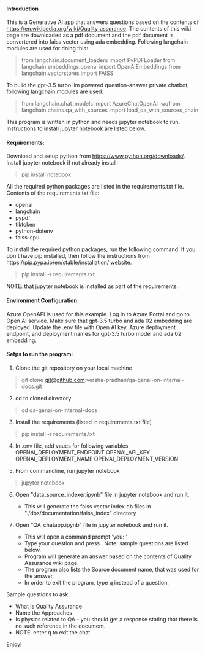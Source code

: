 #### Introduction
This is a Generative AI app that answers questions based on the contents of https://en.wikipedia.org/wiki/Quality_assurance. The contents of this wiki page are downloaded as a pdf document and the pdf document is convertered into faiss vector using ada embedding. Following langchain modules are used for doing this:

> from langchain.document_loaders import PyPDFLoader
> from langchain.embeddings.openai import OpenAIEmbeddings
> from langchain.vectorstores import FAISS

To build the gpt-3.5 turbo llm powered question-answer private chatbot, following langchain modules are used:

> from langchain.chat_models import AzureChatOpenAI
> :wqfrom langchain.chains.qa_with_sources import load_qa_with_sources_chain

This program is written in python and needs jupyter notebook to run. Instructions to install jupyter notebook are listed below.
 
#### Requirements:
Download and setup python from https://www.python.org/downloads/.
Install jupyter notebook if not already install:
> pip install notebook

All the required python packages are listed in the requirements.txt file.
Contents of the requirements.txt file:

* openai
* langchain
* pypdf
* tiktoken
* python-dotenv
* faiss-cpu

To install the required python packages, run the following command. If you don't have pip installed, then follow the instructions from https://pip.pypa.io/en/stable/installation/ website.
> pip install -r requirements.txt

NOTE: that jupyter notebook is installed as part of the requirements.


#### Environment Configuration:
Azure OpenAPI is used for this example.
Log in to Azure Portal and go to Open AI service. 
Make sure that gpt-3.5 turbo and ada 02 embedding are deployed.
Update the .env file with Open AI key, Azure deployment endpoint, and deployment names for gpt-3.5 turbo model and ada 02 embedding.

#### Setps to run the program:
1. Clone the git repository on your local machine
> git clone git@github.com:versha-pradhan/qa-genai-on-internal-docs.git

2. cd to cloned directory 
>  cd qa-genai-on-internal-docs

3. Install the requirements (listed in requirements.txt file)
> pip install -r requirements.txt

4. In .env file, add vaues for following variables
   OPENAI_DEPLOYMENT_ENDPOINT
   OPENAI_API_KEY
   OPENAI_DEPLOYMENT_NAME
   OPENAI_DEPLOYMENT_VERSION

5. From commandline, run jupyter notebook 
> jupyter notebook

6. Open "data_source_indexer.ipynb" file in jupyter notebook and run it.
   * This will generate the faiss vector index db files in "./dbs/documentation/faiss_index" directory

7. Open "QA_chatapp.ipynb" file in jupyter notebook and run it.
   * This will open a command prompt 'you: '
   * Type your question and press <enter>. Note: sample questions are listed below.
   * Program will generate an answer based on the contents of Quality Assurance wiki page.
   * The program also lists the Source document name, that was used for the answer. 
   * In order to exit the program, type q instead of a question.

Sample questions to ask:
* What is Quality Assurance
* Name the Approaches 
* Is physics related to QA - you should get a response stating that there is no such reference in the document.
* NOTE: enter q to exit the chat

Enjoy!
